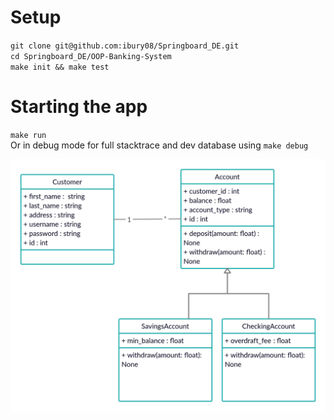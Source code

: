 # Setup
`git clone git@github.com:ibury08/Springboard_DE.git`  
`cd Springboard_DE/OOP-Banking-System`  
`make init && make test`  

# Starting the app
`make run`  
Or in debug mode for full stacktrace and dev database using `make debug`

<img src="https://github.com/ibury08/Springboard_DE/blob/main/OOP-Banking-System/UML%20diagram.png"></img>

